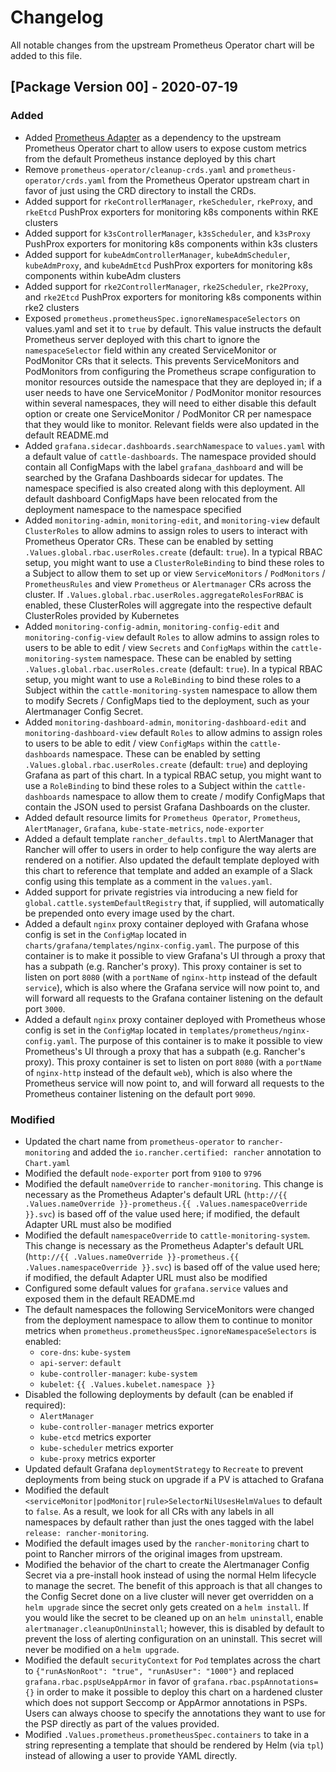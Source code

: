 # Changelog
All notable changes from the upstream Prometheus Operator chart will be added to this file.

## [Package Version 00] - 2020-07-19
### Added
- Added [Prometheus Adapter](https://github.com/helm/charts/tree/master/stable/prometheus-adapter) as a dependency to the upstream Prometheus Operator chart to allow users to expose custom metrics from the default Prometheus instance deployed by this chart
- Remove `prometheus-operator/cleanup-crds.yaml` and `prometheus-operator/crds.yaml` from the Prometheus Operator upstream chart in favor of just using the CRD directory to install the CRDs.
- Added support for `rkeControllerManager`, `rkeScheduler`, `rkeProxy`, and `rkeEtcd` PushProx exporters for monitoring k8s components within RKE clusters
- Added support for `k3sControllerManager`, `k3sScheduler`, and `k3sProxy` PushProx exporters for monitoring k8s components within k3s clusters
- Added support for `kubeAdmControllerManager`, `kubeAdmScheduler`, `kubeAdmProxy`, and `kubeAdmEtcd` PushProx exporters for monitoring k8s components within kubeAdm clusters
- Added support for `rke2ControllerManager`, `rke2Scheduler`, `rke2Proxy`, and `rke2Etcd` PushProx exporters for monitoring k8s components within rke2 clusters
- Exposed `prometheus.prometheusSpec.ignoreNamespaceSelectors` on values.yaml and set it to `true` by default. This value instructs the default Prometheus server deployed with this chart to ignore the `namespaceSelector` field within any created ServiceMonitor or PodMonitor CRs that it selects. This prevents ServiceMonitors and PodMonitors from configuring the Prometheus scrape configuration to monitor resources outside the namespace that they are deployed in; if a user needs to have one ServiceMonitor / PodMonitor monitor resources within several namespaces, they will need to either disable this default option or create one ServiceMonitor / PodMonitor CR per namespace that they would like to monitor. Relevant fields were also updated in the default README.md
- Added `grafana.sidecar.dashboards.searchNamespace` to `values.yaml` with a default value of `cattle-dashboards`. The namespace provided should contain all ConfigMaps with the label `grafana_dashboard` and will be searched by the Grafana Dashboards sidecar for updates. The namespace specified is also created along with this deployment. All default dashboard ConfigMaps have been relocated from the deployment namespace to the namespace specified
- Added `monitoring-admin`, `monitoring-edit`, and `monitoring-view` default `ClusterRoles` to allow admins to assign roles to users to interact with Prometheus Operator CRs. These can be enabled by setting `.Values.global.rbac.userRoles.create` (default: `true`). In a typical RBAC setup, you might want to use a `ClusterRoleBinding` to bind these roles to a Subject to allow them to set up or view `ServiceMonitors` / `PodMonitors` / `PrometheusRules` and view `Prometheus` or `Alertmanager` CRs across the cluster. If `.Values.global.rbac.userRoles.aggregateRolesForRBAC` is enabled, these ClusterRoles will aggregate into the respective default ClusterRoles provided by Kubernetes
- Added `monitoring-config-admin`, `monitoring-config-edit` and `monitoring-config-view` default `Roles` to allow admins to assign roles to users to be able to edit / view `Secrets` and `ConfigMaps` within the `cattle-monitoring-system` namespace. These can be enabled by setting `.Values.global.rbac.userRoles.create` (default: `true`). In a typical RBAC setup, you might want to use a `RoleBinding` to bind these roles to a Subject within the `cattle-monitoring-system` namespace to allow them to modify Secrets / ConfigMaps tied to the deployment, such as your Alertmanager Config Secret. 
- Added `monitoring-dashboard-admin`, `monitoring-dashboard-edit` and `monitoring-dashboard-view` default `Roles` to allow admins to assign roles to users to be able to edit / view `ConfigMaps` within the `cattle-dashboards` namespace. These can be enabled by setting `.Values.global.rbac.userRoles.create` (default: `true`) and deploying Grafana as part of this chart. In a typical RBAC setup, you might want to use a `RoleBinding` to bind these roles to a Subject within the `cattle-dashboards` namespace to allow them to create / modify ConfigMaps that contain the JSON used to persist Grafana Dashboards on the cluster.
- Added default resource limits for `Prometheus Operator`, `Prometheus`, `AlertManager`, `Grafana`, `kube-state-metrics`, `node-exporter`
- Added a default template `rancher_defaults.tmpl` to AlertManager that Rancher will offer to users in order to help configure the way alerts are rendered on a notifier. Also updated the default template deployed with this chart to reference that template and added an example of a Slack config using this template as a comment in the `values.yaml`.
- Added support for private registries via introducing a new field for `global.cattle.systemDefaultRegistry` that, if supplied, will automatically be prepended onto every image used by the chart.
- Added a default `nginx` proxy container deployed with Grafana whose config is set in the `ConfigMap` located in `charts/grafana/templates/nginx-config.yaml`. The purpose of this container is to make it possible to view Grafana's UI through a proxy that has a subpath (e.g. Rancher's proxy). This proxy container is set to listen on port `8080` (with a `portName` of `nginx-http` instead of the default `service`), which is also where the Grafana service will now point to, and will forward all requests to the Grafana container listening on the default port `3000`.
- Added a default `nginx` proxy container deployed with Prometheus whose config is set in the `ConfigMap` located in `templates/prometheus/nginx-config.yaml`. The purpose of this container is to make it possible to view Prometheus's UI through a proxy that has a subpath (e.g. Rancher's proxy). This proxy container is set to listen on port `8080` (with a `portName` of `nginx-http` instead of the default `web`), which is also where the Prometheus service will now point to, and will forward all requests to the Prometheus container listening on the default port `9090`.
### Modified
- Updated the chart name from `prometheus-operator` to `rancher-monitoring` and added the `io.rancher.certified: rancher` annotation to `Chart.yaml`
- Modified the default `node-exporter` port from `9100` to `9796`
- Modified the default `nameOverride` to `rancher-monitoring`. This change is necessary as the Prometheus Adapter's default URL (`http://{{ .Values.nameOverride }}-prometheus.{{ .Values.namespaceOverride }}.svc`) is based off of the value used here; if modified, the default Adapter URL must also be modified
- Modified the default `namespaceOverride` to `cattle-monitoring-system`. This change is necessary as the Prometheus Adapter's default URL (`http://{{ .Values.nameOverride }}-prometheus.{{ .Values.namespaceOverride }}.svc`) is based off of the value used here; if modified, the default Adapter URL must also be modified
- Configured some default values for `grafana.service` values and exposed them in the default README.md
- The default namespaces the following ServiceMonitors were changed from the deployment namespace to allow them to continue to monitor metrics when `prometheus.prometheusSpec.ignoreNamespaceSelectors` is enabled:
    - `core-dns`: `kube-system`
    - `api-server`: `default`
    - `kube-controller-manager`: `kube-system`
    - `kubelet`: `{{ .Values.kubelet.namespace }}`
- Disabled the following deployments by default (can be enabled if required):
    - `AlertManager`
    - `kube-controller-manager` metrics exporter
    - `kube-etcd` metrics exporter
    - `kube-scheduler` metrics exporter
    - `kube-proxy` metrics exporter
- Updated default Grafana `deploymentStrategy` to `Recreate` to prevent deployments from being stuck on upgrade if a PV is attached to Grafana
- Modified the default `<serviceMonitor|podMonitor|rule>SelectorNilUsesHelmValues` to default to `false`. As a result, we look for all CRs with any labels in all namespaces by default rather than just the ones tagged with the label `release: rancher-monitoring`.
- Modified the default images used by the `rancher-monitoring` chart to point to Rancher mirrors of the original images from upstream.
- Modified the behavior of the chart to create the Alertmanager Config Secret via a pre-install hook instead of using the normal Helm lifecycle to manage the secret. The benefit of this approach is that all changes to the Config Secret done on a live cluster will never get overridden on a `helm upgrade` since the secret only gets created on a `helm install`. If you would like the secret to be cleaned up on an `helm uninstall`, enable `alertmanager.cleanupOnUninstall`; however, this is disabled by default to prevent the loss of alerting configuration on an uninstall. This secret will never be modified on a `helm upgrade`.
- Modified the default `securityContext` for `Pod` templates across the chart to `{"runAsNonRoot": "true", "runAsUser": "1000"}` and replaced `grafana.rbac.pspUseAppArmor` in favor of `grafana.rbac.pspAnnotations={}` in order to make it possible to deploy this chart on a hardened cluster which does not support Seccomp or AppArmor annotations in PSPs. Users can always choose to specify the annotations they want to use for the PSP directly as part of the values provided.
- Modified `.Values.prometheus.prometheusSpec.containers` to take in a string representing a template that should be rendered by Helm (via `tpl`) instead of allowing a user to provide YAML directly.
